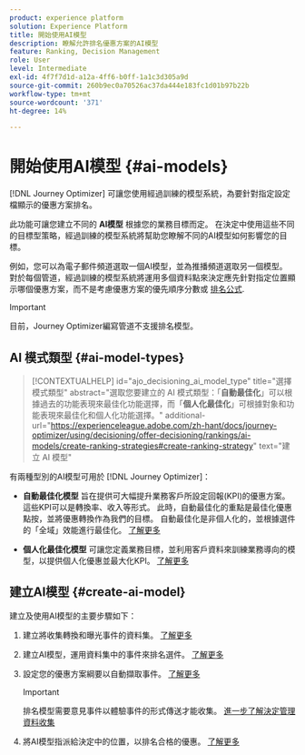 ```yaml
---
product: experience platform
solution: Experience Platform
title: 開始使用AI模型
description: 瞭解允許排名優惠方案的AI模型
feature: Ranking, Decision Management
role: User
level: Intermediate
exl-id: 4f7f7d1d-a12a-4ff6-b0ff-1a1c3d305a9d
source-git-commit: 260b9ec0a70526ac37da444e183fc1d01b97b22b
workflow-type: tm+mt
source-wordcount: '371'
ht-degree: 14%

---
```


# 開始使用AI模型 {#ai-models}

[!DNL Journey Optimizer] 可讓您使用經過訓練的模型系統，為要針對指定設定檔顯示的優惠方案排名。

此功能可讓您建立不同的 **AI模型** 根據您的業務目標而定。 在決定中使用這些不同的目標型策略，經過訓練的模型系統將幫助您瞭解不同的AI模型如何影響您的目標。

例如，您可以為電子郵件頻道選取一個AI模型，並為推播頻道選取另一個模型。 對於每個管道，經過訓練的模型系統將運用多個資料點來決定應先針對指定位置顯示哪個優惠方案，而不是考慮優惠方案的優先順序分數或 [排名公式](create-ranking-formulas.md).

>[!IMPORTANT]
>
>目前，Journey Optimizer編寫管道不支援排名模型。

## AI 模式類型 {#ai-model-types}

>[!CONTEXTUALHELP]
>id="ajo_decisioning_ai_model_type"
>title="選擇模式類型"
>abstract="選取您要建立的 AI 模式類型：「**自動最佳化**」可以根據過去的功能表現來最佳化功能選擇，而「**個人化最佳化**」可根據對象和功能表現來最佳化和個人化功能選擇。"
>additional-url="https://experienceleague.adobe.com/zh-hant/docs/journey-optimizer/using/decisioning/offer-decisioning/rankings/ai-models/create-ranking-strategies#create-ranking-strategy" text="建立 AI 模型"

有兩種型別的AI模型可用於 [!DNL Journey Optimizer]：

* **自動最佳化模型** 旨在提供可大幅提升業務客戶所設定回報(KPI)的優惠方案。 這些KPI可以是轉換率、收入等形式。 此時，自動最佳化的重點是最佳化優惠點按，並將優惠轉換作為我們的目標。 自動最佳化是非個人化的，並根據選件的「全域」效能進行最佳化。 [了解更多](auto-optimization-model.md)

* **個人化最佳化模型** 可讓您定義業務目標，並利用客戶資料來訓練業務導向的模型，以提供個人化優惠並最大化KPI。 [了解更多](personalized-optimization-model.md)

## 建立AI模型 {#create-ai-model}

建立及使用AI模型的主要步驟如下：

1. 建立將收集轉換和曝光事件的資料集。 [了解更多](../data-collection/create-dataset.md)

1. 建立AI模型，運用資料集中的事件來排名選件。 [了解更多](create-ranking-strategies.md)

1. 設定您的優惠方案綱要以自動擷取事件。 [了解更多](../data-collection/schema-requirement.md)

   >[!IMPORTANT]
   >
   >排名模型需要意見事件以體驗事件的形式傳送才能收集。 [進一步了解決定管理資料收集](../data-collection/data-collection.md)

1. 將AI模型指派給決定中的位置，以排名合格的優惠。 [了解更多](../offer-activities/configure-offer-selection.md)
